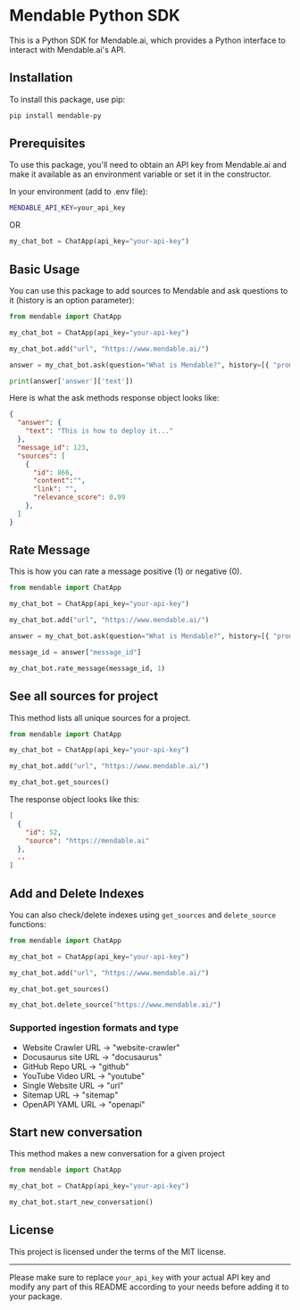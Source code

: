 # Mendable Python SDK

This is a Python SDK for Mendable.ai, which provides a Python interface to interact with Mendable.ai's API.

## Installation

To install this package, use pip:

```bash
pip install mendable-py
```

## Prerequisites

To use this package, you'll need to obtain an API key from Mendable.ai and make it available as an environment variable or set it in the constructor.

In your environment (add to .env file):

```bash
MENDABLE_API_KEY=your_api_key
```

OR

```python
my_chat_bot = ChatApp(api_key="your-api-key")
```


## Basic Usage

You can use this package to add sources to Mendable and ask questions to it (history is an option parameter):

```python
from mendable import ChatApp

my_chat_bot = ChatApp(api_key="your-api-key")

my_chat_bot.add("url", "https://www.mendable.ai/")

answer = my_chat_bot.ask(question="What is Mendable?", history=[{ "prompt" : "How do I create a new project?", "response" : "You can create a new project by going to the projects page and clicking the new project button." }])

print(answer['answer']['text'])
```

Here is what the ask methods response object looks like:

```json
{
  "answer": {
    "text": "This is how to deploy it..."
  },
  "message_id": 123,
  "sources": [
    {
      "id": 866,
      "content":"",
      "link": "",
      "relevance_score": 0.99
    },
  ]
}
```


## Rate Message

This is how you can rate a message positive (1) or negative (0).

```python
from mendable import ChatApp

my_chat_bot = ChatApp(api_key="your-api-key")

my_chat_bot.add("url", "https://www.mendable.ai/")

answer = my_chat_bot.ask(question="What is Mendable?", history=[{ "prompt" : "How do I create a new project?", "response" : "You can create a new project by going to the projects page and clicking the new project button." }])

message_id = answer["message_id"]

my_chat_bot.rate_message(message_id, 1)
```

## See all sources for project

This method lists all unique sources for a project.

```python
from mendable import ChatApp

my_chat_bot = ChatApp(api_key="your-api-key")

my_chat_bot.add("url", "https://www.mendable.ai/")

my_chat_bot.get_sources()

```

The response object looks like this:
```json
[
  {
    "id": 52,
    "source": "https://mendable.ai"
  },
  ..
]
```

## Add and Delete Indexes

You can also check/delete indexes using `get_sources` and `delete_source` functions:

```python
from mendable import ChatApp

my_chat_bot = ChatApp(api_key="your-api-key")

my_chat_bot.add("url", "https://www.mendable.ai/")

my_chat_bot.get_sources()

my_chat_bot.delete_source("https://www.mendable.ai/")
```

### Supported ingestion formats and type

- Website Crawler URL -> "website-crawler"
- Docusaurus site URL -> "docusaurus"
- GitHub Repo URL -> "github"
- YouTube Video URL -> "youtube"
- Single Website URL -> "url"
- Sitemap URL -> "sitemap"
- OpenAPI YAML URL -> "openapi"

## Start new conversation

This method makes a new conversation for a given project

```python
from mendable import ChatApp

my_chat_bot = ChatApp(api_key="your-api-key")

my_chat_bot.start_new_conversation()

```


## License

This project is licensed under the terms of the MIT license.

---

Please make sure to replace `your_api_key` with your actual API key and modify any part of this README according to your needs before adding it to your package.
